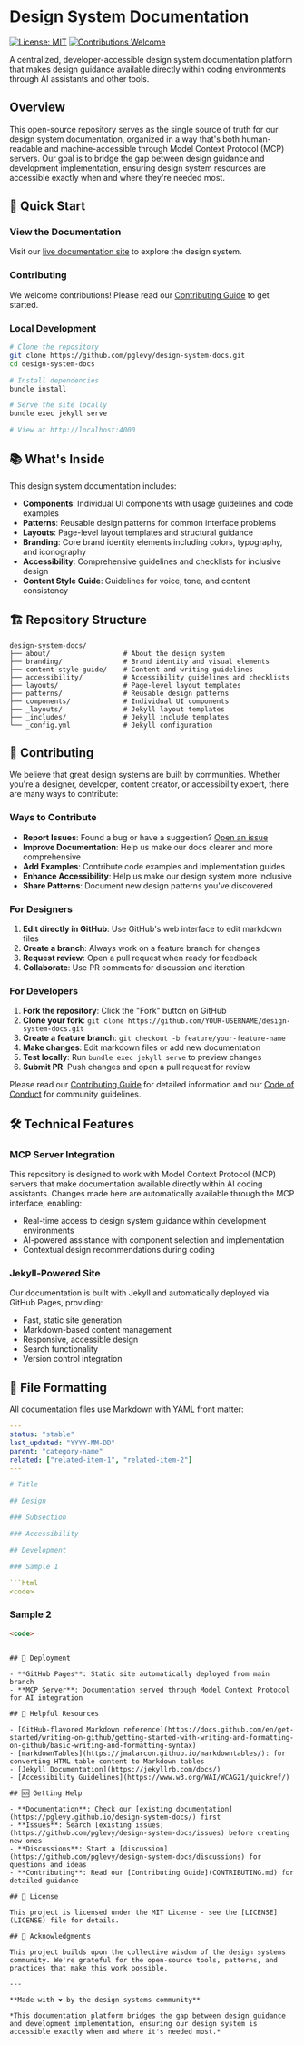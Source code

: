 # Design System Documentation

[![License: MIT](https://img.shields.io/badge/License-MIT-yellow.svg)](https://opensource.org/licenses/MIT)
[![Contributions Welcome](https://img.shields.io/badge/contributions-welcome-brightgreen.svg?style=flat)](CONTRIBUTING.md)

A centralized, developer-accessible design system documentation platform that makes design guidance available directly within coding environments through AI assistants and other tools.

## Overview

This open-source repository serves as the single source of truth for our design system documentation, organized in a way that's both human-readable and machine-accessible through Model Context Protocol (MCP) servers. Our goal is to bridge the gap between design guidance and development implementation, ensuring design system resources are accessible exactly when and where they're needed most.

## 🚀 Quick Start

### View the Documentation
Visit our [live documentation site](https://pglevy.github.io/design-system-docs/) to explore the design system.

### Contributing
We welcome contributions! Please read our [Contributing Guide](CONTRIBUTING.md) to get started.

### Local Development
```bash
# Clone the repository
git clone https://github.com/pglevy/design-system-docs.git
cd design-system-docs

# Install dependencies
bundle install

# Serve the site locally
bundle exec jekyll serve

# View at http://localhost:4000
```

## 📚 What's Inside

This design system documentation includes:

- **Components**: Individual UI components with usage guidelines and code examples
- **Patterns**: Reusable design patterns for common interface problems
- **Layouts**: Page-level layout templates and structural guidance
- **Branding**: Core brand identity elements including colors, typography, and iconography
- **Accessibility**: Comprehensive guidelines and checklists for inclusive design
- **Content Style Guide**: Guidelines for voice, tone, and content consistency

## 🏗️ Repository Structure

```
design-system-docs/
├── about/                  # About the design system
├── branding/               # Brand identity and visual elements
├── content-style-guide/    # Content and writing guidelines
├── accessibility/          # Accessibility guidelines and checklists
├── layouts/                # Page-level layout templates
├── patterns/               # Reusable design patterns
├── components/             # Individual UI components
├── _layouts/               # Jekyll layout templates
├── _includes/              # Jekyll include templates
└── _config.yml             # Jekyll configuration
```

## 🤝 Contributing

We believe that great design systems are built by communities. Whether you're a designer, developer, content creator, or accessibility expert, there are many ways to contribute:

### Ways to Contribute

- **Report Issues**: Found a bug or have a suggestion? [Open an issue](https://github.com/pglevy/design-system-docs/issues/new/choose)
- **Improve Documentation**: Help us make our docs clearer and more comprehensive
- **Add Examples**: Contribute code examples and implementation guides
- **Enhance Accessibility**: Help us make our design system more inclusive
- **Share Patterns**: Document new design patterns you've discovered

### For Designers

1. **Edit directly in GitHub**: Use GitHub's web interface to edit markdown files
2. **Create a branch**: Always work on a feature branch for changes
3. **Request review**: Open a pull request when ready for feedback
4. **Collaborate**: Use PR comments for discussion and iteration

### For Developers

1. **Fork the repository**: Click the "Fork" button on GitHub
2. **Clone your fork**: `git clone https://github.com/YOUR-USERNAME/design-system-docs.git`
3. **Create a feature branch**: `git checkout -b feature/your-feature-name`
4. **Make changes**: Edit markdown files or add new documentation
5. **Test locally**: Run `bundle exec jekyll serve` to preview changes
6. **Submit PR**: Push changes and open a pull request for review

Please read our [Contributing Guide](CONTRIBUTING.md) for detailed information and our [Code of Conduct](CODE_OF_CONDUCT.md) for community guidelines.

## 🛠️ Technical Features

### MCP Server Integration

This repository is designed to work with Model Context Protocol (MCP) servers that make documentation available directly within AI coding assistants. Changes made here are automatically available through the MCP interface, enabling:

- Real-time access to design system guidance within development environments
- AI-powered assistance with component selection and implementation
- Contextual design recommendations during coding

### Jekyll-Powered Site

Our documentation is built with Jekyll and automatically deployed via GitHub Pages, providing:

- Fast, static site generation
- Markdown-based content management
- Responsive, accessible design
- Search functionality
- Version control integration

## 📝 File Formatting

All documentation files use Markdown with YAML front matter:

```yaml
---
status: "stable"
last_updated: "YYYY-MM-DD"
parent: "category-name"
related: ["related-item-1", "related-item-2"]
---

# Title

## Design

### Subsection

### Accessibility

## Development

### Sample 1

```html
<code>
```

### Sample 2

```html
<code>
```
```

## 🚀 Deployment

- **GitHub Pages**: Static site automatically deployed from main branch
- **MCP Server**: Documentation served through Model Context Protocol for AI integration

## 📖 Helpful Resources

- [GitHub-flavored Markdown reference](https://docs.github.com/en/get-started/writing-on-github/getting-started-with-writing-and-formatting-on-github/basic-writing-and-formatting-syntax)
- [markdownTables](https://jmalarcon.github.io/markdowntables/): for converting HTML table content to Markdown tables
- [Jekyll Documentation](https://jekyllrb.com/docs/)
- [Accessibility Guidelines](https://www.w3.org/WAI/WCAG21/quickref/)

## 🆘 Getting Help

- **Documentation**: Check our [existing documentation](https://pglevy.github.io/design-system-docs/) first
- **Issues**: Search [existing issues](https://github.com/pglevy/design-system-docs/issues) before creating new ones
- **Discussions**: Start a [discussion](https://github.com/pglevy/design-system-docs/discussions) for questions and ideas
- **Contributing**: Read our [Contributing Guide](CONTRIBUTING.md) for detailed guidance

## 📄 License

This project is licensed under the MIT License - see the [LICENSE](LICENSE) file for details.

## 🙏 Acknowledgments

This project builds upon the collective wisdom of the design systems community. We're grateful for the open-source tools, patterns, and practices that make this work possible.

---

**Made with ❤️ by the design systems community**

*This documentation platform bridges the gap between design guidance and development implementation, ensuring our design system is accessible exactly when and where it's needed most.*